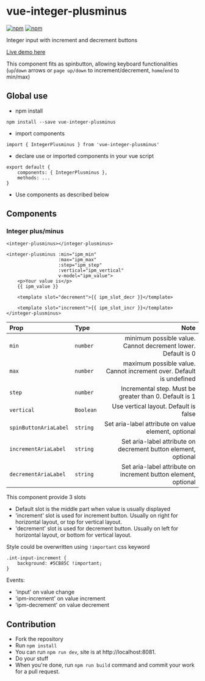 # vue-integer-plusminus
[![npm](https://img.shields.io/npm/v/vue-integer-plusminus.svg)](https://www.npmjs.com/package/vue-integer-plusminus)
[![npm](https://img.shields.io/npm/dt/vue-integer-plusminus.svg)](https://www.npmjs.com/package/vue-integer-plusminus)

Integer input with increment and decrement buttons

[Live demo here](https://keiwen.github.io/vue-integer-plusminus/)

This component fits as spinbutton, allowing keyboard functionalities (`up`/`down` arrows or `page up/down` to increment/decrement, `home`/`end` to min/max)

## Global use
- npm install
```
npm install --save vue-integer-plusminus
```
- import components
```
import { IntegerPlusminus } from 'vue-integer-plusminus'
```
- declare use or imported components in your vue script
```
export default {
    components: { IntegerPlusminus },
    methods: ...
}
```
- Use components as described below

## Components
### Integer plus/minus
```
<integer-plusminus></integer-plusminus>
```
```
<integer-plusminus :min="ipm_min"
                   :max="ipm_max"
                   :step="ipm_step"
                   :vertical="ipm_vertical"
                   v-model="ipm_value">
    <p>Your value is</p>
    {{ ipm_value }}
    
    <template slot="decrement">{{ ipm_slot_decr }}</template>
    
    <template slot="increment">{{ ipm_slot_incr }}</template>
</integer-plusminus>
```


| Prop | Type | Note
| :--- | :--- | ---: |
| `min` | `number` | minimum possible value. Cannot decrement lower. Default is 0 |
| `max` | `number` | maximum possible value. Cannot increment over. Default is undefined |
| `step` | `number` | Incremental step. Must be greater than 0. Default is 1 |
| `vertical` | `Boolean` | Use vertical layout. Default is false |
| `spinButtonAriaLabel` | `string` | Set aria-label attribute on value element, optional |
| `incrementAriaLabel` | `string` | Set aria-label attribute on decrement button element, optional |
| `decrementAriaLabel` | `string` | Set aria-label attribute on increment button element, optional |

This component provide 3 slots
- Default slot is the middle part when value is usually displayed
- 'increment' slot is used for increment button.
Usually on right for horizontal layout,
or top for vertical layout.
- 'decrement' slot is used for decrement button.
Usually on left for horizontal layout,
or bottom for vertical layout.

Style could be overwritten using `!important` css keyword
```
.int-input-increment {
    background: #5CB85C !important;
}
```

Events:
- 'input' on value change
- 'ipm-increment' on value increment
- 'ipm-decrement' on value decrement

## Contribution
- Fork the repository
- Run `npm install`
- You can run `npm run dev`, site is at http://localhost:8081.
- Do your stuff
- When you're done, run `npm run build` command and commit your work for a pull request.
